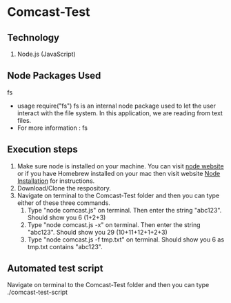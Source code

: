 # Comcast-Test

## Technology
1. Node.js (JavaScript)

## Node Packages Used
fs
* usage require("fs")
fs is an internal node package used to let the user interact with the file system. In this application, we are reading from text files.
* For more information : fs

## Execution steps
1. Make sure node is installed on your machine. You can visit [node website](https://nodejs.org/en/download/) or if you have Homebrew installed on your mac then visit website [Node Installation](http://blog.teamtreehouse.com/install-node-js-npm-mac) for instructions.
2. Download/Clone the respository.
3. Navigate on terminal to the Comcast-Test folder and then you can type either of these three commands.
    1. Type "node comcast.js" on terminal. Then enter the string "abc123". Should show you 6 (1+2+3)
    2. Type "node comcast.js -x" on terminal. Then enter the string "abc123". Should show you 29 (10+11+12+1+2+3)
    3. Type "node comcast.js -f tmp.txt" on terminal. Should show you 6 as tmp.txt contains "abc123".

## Automated test script
Navigate on terminal to the Comcast-Test folder and then you can type ./comcast-test-script